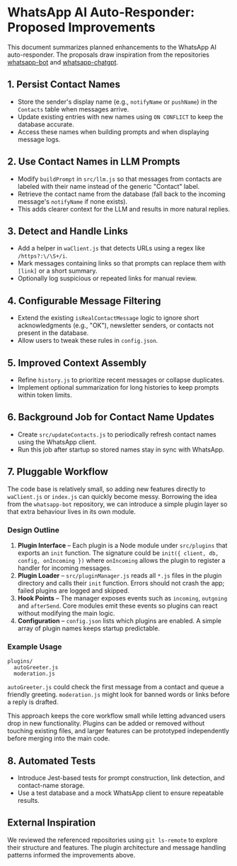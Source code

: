 # WhatsApp AI Auto-Responder: Proposed Improvements

This document summarizes planned enhancements to the WhatsApp AI auto-responder. The proposals draw inspiration from the repositories [whatsapp-bot](https://github.com/lyfe00011/whatsapp-bot/tree/master/plugins) and [whatsapp-chatgpt](https://github.com/askrella/whatsapp-chatgpt).

## 1. Persist Contact Names
- Store the sender's display name (e.g., `notifyName` or `pushName`) in the `Contacts` table when messages arrive.
- Update existing entries with new names using `ON CONFLICT` to keep the database accurate.
- Access these names when building prompts and when displaying message logs.

## 2. Use Contact Names in LLM Prompts
- Modify `buildPrompt` in `src/llm.js` so that messages from contacts are labeled with their name instead of the generic "Contact" label.
- Retrieve the contact name from the database (fall back to the incoming message's `notifyName` if none exists).
- This adds clearer context for the LLM and results in more natural replies.

## 3. Detect and Handle Links
- Add a helper in `waClient.js` that detects URLs using a regex like `/https?:\/\S+/i`.
- Mark messages containing links so that prompts can replace them with `[link]` or a short summary.
- Optionally log suspicious or repeated links for manual review.

## 4. Configurable Message Filtering
- Extend the existing `isRealContactMessage` logic to ignore short acknowledgments (e.g., "OK"), newsletter senders, or contacts not present in the database.
- Allow users to tweak these rules in `config.json`.

## 5. Improved Context Assembly
- Refine `history.js` to prioritize recent messages or collapse duplicates.
- Implement optional summarization for long histories to keep prompts within token limits.

## 6. Background Job for Contact Name Updates
- Create `src/updateContacts.js` to periodically refresh contact names using the WhatsApp client.
- Run this job after startup so stored names stay in sync with WhatsApp.

## 7. Pluggable Workflow
The code base is relatively small, so adding new features directly to `waClient.js`
or `index.js` can quickly become messy. Borrowing the idea from the
`whatsapp-bot` repository, we can introduce a simple plugin layer so that extra
behaviour lives in its own module.

### Design Outline
1. **Plugin Interface** – Each plugin is a Node module under `src/plugins` that
   exports an `init` function. The signature could be
   `init({ client, db, config, onIncoming })` where `onIncoming` allows the
   plugin to register a handler for incoming messages.
2. **Plugin Loader** – `src/pluginManager.js` reads all `*.js` files in the
   plugin directory and calls their `init` function. Errors should not crash the
   app; failed plugins are logged and skipped.
3. **Hook Points** – The manager exposes events such as `incoming`, `outgoing`
   and `afterSend`. Core modules emit these events so plugins can react without
   modifying the main logic.
4. **Configuration** – `config.json` lists which plugins are enabled. A simple
   array of plugin names keeps startup predictable.

### Example Usage
```
plugins/
  autoGreeter.js
  moderation.js
```
`autoGreeter.js` could check the first message from a contact and queue a
friendly greeting. `moderation.js` might look for banned words or links before
a reply is drafted.

This approach keeps the core workflow small while letting advanced users drop in
new functionality. Plugins can be added or removed without touching existing
files, and larger features can be prototyped independently before merging into
the main code.

## 8. Automated Tests
- Introduce Jest-based tests for prompt construction, link detection, and contact-name storage.
- Use a test database and a mock WhatsApp client to ensure repeatable results.

## External Inspiration
We reviewed the referenced repositories using `git ls-remote` to explore their structure and features. The plugin architecture and message handling patterns informed the improvements above.

